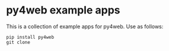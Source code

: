 # py4web example apps

This is a collection of example apps for py4web.
Use as follows:

```
pip install py4web
git clone 




